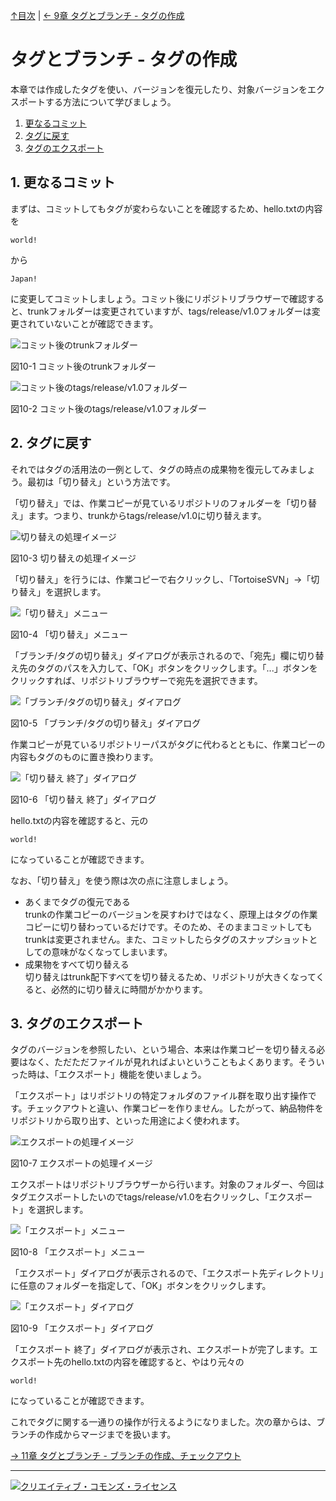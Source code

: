 [↑目次](README.md "目次") | [← 9章 タグとブランチ - タグの作成](9.tag-and-branch-2.md "タグとブランチ - タグの作成")

# タグとブランチ - タグの作成

本章では作成したタグを使い、バージョンを復元したり、対象バージョンをエクスポートする方法について学びましょう。

1. [更なるコミット](#commit-more)
1. [タグに戻す](#reset-to-tag)
1. [タグのエクスポート](#export-from-tag)

## <a name="checkout"></a>1. 更なるコミット

まずは、コミットしてもタグが変わらないことを確認するため、hello.txtの内容を

    world!

から

    Japan!

に変更してコミットしましょう。コミット後にリポジトリブラウザーで確認すると、trunkフォルダーは変更されていますが、tags/release/v1.0フォルダーは変更されていないことが確認できます。

![コミット後のtrunkフォルダー](images/chapter-10-1.jpg)

図10-1 コミット後のtrunkフォルダー

![コミット後のtags/release/v1.0フォルダー](images/chapter-10-2.jpg)

図10-2 コミット後のtags/release/v1.0フォルダー

## <a name="checkout"></a>2. タグに戻す

それではタグの活用法の一例として、タグの時点の成果物を復元してみましょう。最初は「切り替え」という方法です。

「切り替え」では、作業コピーが見ているリポジトリのフォルダーを「切り替え」ます。つまり、trunkからtags/release/v1.0に切り替えます。

![切り替えの処理イメージ](images/chapter-10-3.jpg)

図10-3 切り替えの処理イメージ

「切り替え」を行うには、作業コピーで右クリックし、「TortoiseSVN」→「切り替え」を選択します。

![「切り替え」メニュー](images/chapter-10-4.jpg)

図10-4 「切り替え」メニュー

「ブランチ/タグの切り替え」ダイアログが表示されるので、「宛先」欄に切り替え先のタグのパスを入力して、「OK」ボタンをクリックします。「...」ボタンをクリックすれば、リポジトリブラウザーで宛先を選択できます。

![「ブランチ/タグの切り替え」ダイアログ](images/chapter-10-5.jpg)

図10-5 「ブランチ/タグの切り替え」ダイアログ

作業コピーが見ているリポジトリーパスがタグに代わるとともに、作業コピーの内容もタグのものに置き換わります。

![「切り替え 終了」ダイアログ](images/chapter-10-6.jpg)

図10-6 「切り替え 終了」ダイアログ

hello.txtの内容を確認すると、元の

    world!

になっていることが確認できます。

なお、「切り替え」を使う際は次の点に注意しましょう。

- あくまでタグの復元である  
trunkの作業コピーのバージョンを戻すわけではなく、原理上はタグの作業コピーに切り替わっているだけです。そのため、そのままコミットしてもtrunkは変更されません。また、コミットしたらタグのスナップショットとしての意味がなくなってしまいます。
- 成果物をすべて切り替える  
切り替えはtrunk配下すべてを切り替えるため、リポジトリが大きくなってくると、必然的に切り替えに時間がかかります。

## <a name="export-tag"></a>3. タグのエクスポート

タグのバージョンを参照したい、という場合、本来は作業コピーを切り替える必要はなく、ただただファイルが見れればよいということもよくあります。そういった時は、「エクスポート」機能を使いましょう。

「エクスポート」はリポジトリの特定フォルダのファイル群を取り出す操作です。チェックアウトと違い、作業コピーを作りません。したがって、納品物件をリポジトリから取り出す、といった用途によく使われます。

![エクスポートの処理イメージ](images/chapter-10-7.jpg)

図10-7 エクスポートの処理イメージ

エクスポートはリポジトリブラウザーから行います。対象のフォルダー、今回はタグエクスポートしたいのでtags/release/v1.0を右クリックし、「エクスポート」を選択します。

![「エクスポート」メニュー](images/chapter-10-8.jpg)

図10-8 「エクスポート」メニュー

「エクスポート」ダイアログが表示されるので、「エクスポート先ディレクトリ」に任意のフォルダーを指定して、「OK」ボタンをクリックします。

![「エクスポート」ダイアログ](images/chapter-10-9.jpg)

図10-9 「エクスポート」ダイアログ

「エクスポート 終了」ダイアログが表示され、エクスポートが完了します。エクスポート先のhello.txtの内容を確認すると、やはり元々の

    world!

になっていることが確認できます。


これでタグに関する一通りの操作が行えるようになりました。次の章からは、ブランチの作成からマージまでを扱います。

[→ 11章 タグとブランチ - ブランチの作成、チェックアウト](11.tag-and-branch-4.md "タグとブランチ - ブランチの作成、チェックアウト")

----------

<a rel="license" href="http://creativecommons.org/licenses/by-sa/3.0/deed.ja"><img alt="クリエイティブ・コモンズ・ライセンス" style="border-width:0" src="http://i.creativecommons.org/l/by-sa/3.0/88x31.png" /></a>
